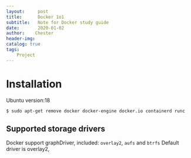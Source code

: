 ```yaml
---
layout:     post
title:      Docker 1o1
subtitle:   Note for Docker study guide
date:       2020-01-02
author:    Chester
header-img: 
catalog: true
tags:
    Project
---
```


# Installation
Ubuntu version:18

```
$ sudo apt-get remove docker docker-engine docker.io containerd runc
```
## Supported storage drivers
Docker support graphDriver, included:
`overlay2`, `aufs` and `btrfs`
Default driver is overlay2,

<!--stackedit_data:
eyJoaXN0b3J5IjpbLTQ5MTE3OTA5OCwxMTMwNTQ4MDc3XX0=
-->